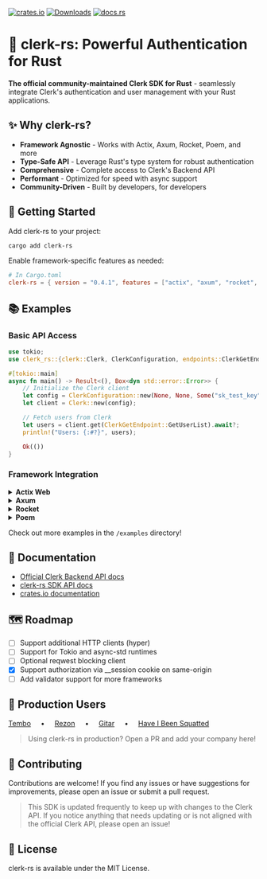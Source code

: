 [![crates.io](https://img.shields.io/crates/v/clerk-rs?style=flat-square)](https://crates.io/crates/clerk-rs)
[![Downloads](https://img.shields.io/crates/d/clerk-rs.svg?style=flat-square)](https://crates.io/crates/clerk-rs)
[![docs.rs](https://img.shields.io/docsrs/clerk-rs?style=flat-square)](https://docs.rs/clerk-rs)

# 🔐 clerk-rs: Powerful Authentication for Rust

**The official community-maintained Clerk SDK for Rust** - seamlessly integrate Clerk's authentication and user management with your Rust applications.

## ✨ Why clerk-rs?

- **Framework Agnostic** - Works with Actix, Axum, Rocket, Poem, and more
- **Type-Safe API** - Leverage Rust's type system for robust authentication
- **Comprehensive** - Complete access to Clerk's Backend API
- **Performant** - Optimized for speed with async support
- **Community-Driven** - Built by developers, for developers

## 🚀 Getting Started

Add clerk-rs to your project:

```bash
cargo add clerk-rs
```

Enable framework-specific features as needed:

```toml
# In Cargo.toml
clerk-rs = { version = "0.4.1", features = ["actix", "axum", "rocket", "poem"] }
```

## 📚 Examples

### Basic API Access

```rust
use tokio;
use clerk_rs::{clerk::Clerk, ClerkConfiguration, endpoints::ClerkGetEndpoint};

#[tokio::main]
async fn main() -> Result<(), Box<dyn std::error::Error>> {
    // Initialize the Clerk client
    let config = ClerkConfiguration::new(None, None, Some("sk_test_key".to_string()), None);
    let client = Clerk::new(config);

    // Fetch users from Clerk
    let users = client.get(ClerkGetEndpoint::GetUserList).await?;
    println!("Users: {:#?}", users);

    Ok(())
}
```

### Framework Integration

<details>
<summary><b>Actix Web</b></summary>

```rust
use actix_web::{web, App, HttpServer, Responder};
use clerk_rs::{
    clerk::Clerk,
    validators::{actix::ClerkMiddleware, jwks::MemoryCacheJwksProvider},
    ClerkConfiguration,
};

async fn protected_route() -> impl Responder {
    "This route is protected by Clerk authentication!"
}

#[actix_web::main]
async fn main() -> std::io::Result<()> {
    HttpServer::new(|| {
        let config = ClerkConfiguration::new(None, None, Some("your_secret_key".to_string()), None);
        let clerk = Clerk::new(config);

        App::new()
            .wrap(ClerkMiddleware::new(MemoryCacheJwksProvider::new(clerk), None, true))
            .route("/protected", web::get().to(protected_route))
    })
    .bind(("127.0.0.1", 8080))?
    .run()
    .await
}
```
</details>

<details>
<summary><b>Axum</b></summary>

```rust
use axum::{routing::get, Router};
use clerk_rs::{
    clerk::Clerk,
    validators::{axum::ClerkLayer, jwks::MemoryCacheJwksProvider},
    ClerkConfiguration,
};

async fn protected_route() -> &'static str {
    "This route is protected by Clerk authentication!"
}

#[tokio::main]
async fn main() -> std::io::Result<()> {
    let config = ClerkConfiguration::new(None, None, Some("your_secret_key".to_string()), None);
    let clerk = Clerk::new(config);

    let app = Router::new()
        .route("/protected", get(protected_route))
        .layer(ClerkLayer::new(MemoryCacheJwksProvider::new(clerk), None, true));

    let listener = tokio::net::TcpListener::bind("0.0.0.0:8080").await?;
    axum::serve(listener, app).await
}
```
</details>

<details>
<summary><b>Rocket</b></summary>

```rust
use clerk_rs::{
    clerk::Clerk,
    validators::{
        jwks::MemoryCacheJwksProvider,
        rocket::{ClerkGuard, ClerkGuardConfig},
    },
    ClerkConfiguration,
};
use rocket::{get, launch, routes};

#[get("/protected")]
fn protected_route(jwt: ClerkGuard<MemoryCacheJwksProvider>) -> &'static str {
    "This route is protected by Clerk authentication!"
}

#[launch]
fn rocket() -> _ {
    let config = ClerkConfiguration::new(None, None, Some("your_secret_key".to_string()), None);
    let clerk = Clerk::new(config);
    let clerk_config = ClerkGuardConfig::new(
        MemoryCacheJwksProvider::new(clerk),
        None,
        true, // validate_session_cookie
    );

    rocket::build().mount("/", routes![protected_route]).manage(clerk_config)
}
```
</details>

<details>
<summary><b>Poem</b></summary>

```rust
use clerk_rs::{
    clerk::Clerk,
    validators::{jwks::MemoryCacheJwksProvider, poem::ClerkPoemMiddleware},
    ClerkConfiguration,
};
use poem::{get, handler, listener::TcpListener, web::Path, EndpointExt, Route, Server};

#[handler]
fn protected_route(Path(name): Path<String>) -> String {
    format!("Hello {}, this route is protected by Clerk!", name)
}

#[tokio::main]
async fn main() -> Result<(), std::io::Error> {
    let clerk = Clerk::new(ClerkConfiguration::new(
        None,
        None,
        Some("your_secret_key".to_owned()),
        None,
    ));
    
    let clerk_poem_middleware = ClerkPoemMiddleware::new(
        MemoryCacheJwksProvider::new(clerk.clone()),
        true,
        Some(vec!["/public".to_owned()]), // Exclude routes from auth
    );

    let app = Route::new()
        .at("/protected/:name", get(protected_route))
        .with(clerk_poem_middleware);

    Server::new(TcpListener::bind("0.0.0.0:3000"))
        .run(app)
        .await
}
```
</details>

Check out more examples in the `/examples` directory!

## 📖 Documentation

- [Official Clerk Backend API docs](https://clerk.com/docs/reference/backend-api)
- [clerk-rs SDK API docs](https://github.com/DarrenBaldwin07/clerk-rs/blob/main/docs.md)
- [crates.io documentation](https://docs.rs/clerk-rs)

## 🗺️ Roadmap

- [ ] Support additional HTTP clients (hyper)
- [ ] Support for Tokio and async-std runtimes
- [ ] Optional reqwest blocking client
- [x] Support authorization via __session cookie on same-origin
- [ ] Add validator support for more frameworks

## 🏢 Production Users

<div style="display: flex; align-items: center; gap: 20px;">
  <a href="https://tembo.io" target="_blank">Tembo</a> •
  <a href="https://rezon.ai" target="_blank">Rezon</a> •
  <a href="https://gitar.co" target="_blank">Gitar</a> •
  <a href="https://haveibeensquatted.com" target="_blank">Have I Been Squatted</a>
</div>

> Using clerk-rs in production? Open a PR and add your company here!

## 🤝 Contributing

Contributions are welcome! If you find any issues or have suggestions for improvements, please open an issue or submit a pull request.

> This SDK is updated frequently to keep up with changes to the Clerk API. If you notice anything that needs updating or is not aligned with the official Clerk API, please open an issue!

## 📜 License

clerk-rs is available under the MIT License.